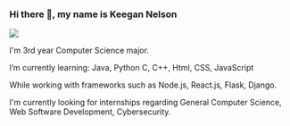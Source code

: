### Hi there 👋, my name is Keegan Nelson
![](https://arturssmirnovs.github.io/github-profile-readme-generator/images/banner.png)

I'm 3rd year Computer Science major. 

I’m currently learning: Java, Python C, C++, Html, CSS, JavaScript 

While working with frameworks such as Node.js, React.js, Flask, Django. 

I'm currently looking for internships regarding General Computer Science, Web Software Development, Cybersecurity. 






<!---
Keegan-Nelson/Keegan-Nelson is a ✨ special ✨ repository because its `README.md` (this file) appears on your GitHub profile.
You can click the Preview link to take a look at your changes.
--->
